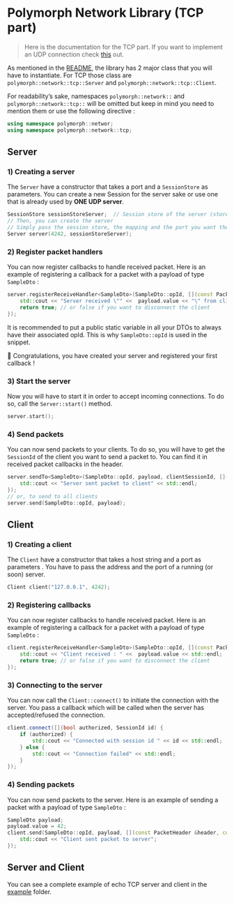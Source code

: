 # Polymorph Network Library (TCP part)
> Here is the documentation for the TCP part. If you want to implement an UDP connection check [this](UDP.md) out.

As mentioned in the [README](/readme.md), the library has 2 major class that you will have to instantiate. For TCP those class are `polymorph::network::tcp::Server` and `polymorph::network::tcp::Client`.

For readability’s sake, namespaces `polymorph::network::` and `polymorph::network::tcp::` will be omitted but keep in mind you need to mention them or use the following directive : 
```c++
using namespace polymorph::networ;
using namespace polymorph::network::tcp;
``` 


## Server

### 1) Creating a server
The `Server` have a constructor that takes a port and a `SessionStore` as parameters. You can create a new Session for the server sake or use one that is already used by **ONE UDP server**. 
```cpp
SessionStore sessionStoreServer;  // Session store of the server (store any client connection)
// Then, you can create the server
// Simply pass the session store, the mapping and the port you want the server to use
Server server(4242, sessionStoreServer);
```

### 2) Register packet handlers
You can now register callbacks to handle received packet. Here is an example of registering a callback for a packet with a payload of type `SampleDto` :
```c++
server.registerReceiveHandler<SampleDto>(SampleDto::opId, [](const PacketHeader &header, const APyaloadType &payload) {
    std::cout << "Server received \"" <<  payload.value << "\" from client with session id " << header.sId << std::endl;
    return true; // or false if you want to disconnect the client
});
```
It is recommended to put a public static variable in all your DTOs to always have their associated opId. This is why ```SampleDto::opId``` is used in the snippet.

🎉 Congratulations, you have created your server and registered your first callback !  

### 3) Start the server
Now you will have to start it in order to accept incoming connections. To do so, call the `Server::start()` method.
```cpp
server.start();
```

### 4) Send packets
You can now send packets to your clients. To do so, you will have to get the `SessionId` of the client you want to send a packet to. You can find it in received packet callbacks in the header. 
```cpp
server.sendTo<SampleDto>(SampleDto::opId, payload, clientSessionId, [](const PacketHEader &header, const SampleDto &payload) {
    std::cout << "Server sent packet to client" << std::endl;
});
// or, to send to all clients
server.send(SampleDto::opId, payload);
```

## Client

### 1) Creating a client
The `Client` have a constructor that takes a host string and a port as parameters . You have to pass the address and the port of a running (or soon) server.
```cpp
Client client("127.0.0.1", 4242);
```

### 2) Registering callbacks
You can now register callbacks to handle received packet. Here is an example of registering a callback for a packet with a payload of type `SampleDto` :
```c++
client.registerReceiveHandler<SampleDto>(SampleDto::opId, [](const PacketHeader &header, const APyaloadType &payload) {
    std::cout << "Client received : " <<  payload.value << std::endl;
    return true; // or false if you want to disconnect the client
});
```

### 3) Connecting to the server
You can now call the `Client::connect()` to initiate the connection with the server. You pass a callback which will be called when the server has accepted/refused the connection. 
```c++
client.connect([](bool authorized, SessionId id) {
    if (authorized) {
        std::cout << "Connected with session id " << id << std::endl;
    } else {
        std::cout << "Connection failed" << std::endl;
    }
});
```

### 4) Sending packets
You can now send packets to the server. Here is an example of sending a packet with a payload of type `SampleDto` :
```c++
SampleDto payload;
payload.value = 42;
client.send(SampleDto::opId, payload, [](const PacketHeader &header, const SampleDto &payload) {
    std::cout << "Client sent packet to server";
});
```


## Server and Client
You can see a complete example of echo TCP server and client in the [example](/examples/tcpEcho) folder.